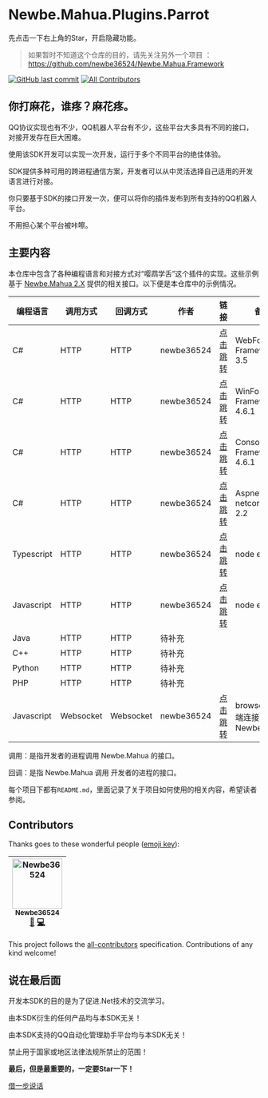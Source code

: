 # Newbe.Mahua.Plugins.Parrot

先点击一下右上角的Star，开启隐藏功能。

> 如果暂时不知道这个仓库的目的，请先关注另外一个项目 ： <https://github.com/newbe36524/Newbe.Mahua.Framework>

[![GitHub last commit](https://img.shields.io/github/last-commit/Newbe36524/Newbe.Mahua.Plugins.Parrot.svg?style=flat-square)]()
[![All Contributors](https://img.shields.io/badge/all_contributors-1-orange.svg?style=flat-square)](#contributors)

## 你打麻花，谁疼？麻花疼。

QQ协议实现也有不少，QQ机器人平台有不少，这些平台大多具有不同的接口，对接开发存在巨大困难。

使用该SDK开发可以实现一次开发，运行于多个不同平台的绝佳体验。

SDK提供多种可用的跨进程通信方案，开发者可以从中灵活选择自己适用的开发语言进行对接。

你只要基于SDK的接口开发一次，便可以将你的插件发布到所有支持的QQ机器人平台。

不用担心某个平台被咔嚓。

## 主要内容

本仓库中包含了各种编程语言和对接方式对“嘤鹉学舌”这个插件的实现。这些示例基于 [Newbe.Mahua 2.X](https://github.com/newbe36524/Newbe.Mahua.Framework) 提供的相关接口。以下便是本仓库中的示例情况。

| 编程语言   | 调用方式  | 回调方式  | 作者       | 链接                                                                                                        | 备注                          |
| ---------- | --------- | --------- | ---------- | ----------------------------------------------------------------------------------------------------------- | ----------------------------- |
| C#         | HTTP      | HTTP      | newbe36524 | [点击跳转](https://github.com/newbe36524/Newbe.Mahua.Plugins.Parrot/src/CSharp/Http/WebFormNET35)           | WebForm Framework 3.5         |
| C#         | HTTP      | HTTP      | newbe36524 | [点击跳转](https://github.com/newbe36524/Newbe.Mahua.Plugins.Parrot/src/CSharp/Http/WinFormNET461)          | WinForm Framework 4.6.1       |
| C#         | HTTP      | HTTP      | newbe36524 | [点击跳转](https://github.com/newbe36524/Newbe.Mahua.Plugins.Parrot/src/CSharp/Http/ConsoleNET461)          | Console Framework 4.6.1       |
| C#         | HTTP      | HTTP      | newbe36524 | [点击跳转](https://github.com/newbe36524/Newbe.Mahua.Plugins.Parrot/src/CSharp/Http/AspnetCoreNetCoreApp22) | Aspnetcore netcoreapp 2.2     |
| Typescript | HTTP      | HTTP      | newbe36524 | [点击跳转](https://github.com/newbe36524/Newbe.Mahua.Plugins.Parrot/src/Typescipt/Http/NodeExpress)         | node express                  |
| Javascript | HTTP      | HTTP      | newbe36524 | [点击跳转](https://github.com/newbe36524/Newbe.Mahua.Plugins.Parrot/src/Javascript/Http/NodeExpress)        | node express                  |
| Java       | HTTP      | HTTP      | 待补充     |                                                                                                             |                               |
| C++        | HTTP      | HTTP      | 待补充     |                                                                                                             |                               |
| Python     | HTTP      | HTTP      | 待补充     |                                                                                                             |                               |
| PHP        | HTTP      | HTTP      | 待补充     |                                                                                                             |                               |
| Javascript | Websocket | Websocket | newbe36524 | [点击跳转](https://github.com/newbe36524/Newbe.Mahua.Plugins.Parrot/src/Javascript/Websocket/Broswer)       | browser 客户端连接Newbe.Mahua |

调用：是指开发者的进程调用 Newbe.Mahua 的接口。

回调：是指 Newbe.Mahua 调用 开发者的进程的接口。

每个项目下都有`README.md`，里面记录了关于项目如何使用的相关内容，希望读者参阅。

## Contributors

Thanks goes to these wonderful people ([emoji key](https://github.com/kentcdodds/all-contributors#emoji-key)):

<!-- ALL-CONTRIBUTORS-LIST:START - Do not remove or modify this section -->
<!-- prettier-ignore -->
| [<img src="https://avatars1.githubusercontent.com/u/7685462?v=4" width="100px;" alt="Newbe36524"/><br /><sub><b>Newbe36524</b></sub>](http://www.newbe.pro)<br />[📖](https://github.com/newbe36524/Newbe.Mahua.Framework/commits?author=newbe36524 "Documentation") [💻](https://github.com/newbe36524/Newbe.Mahua.Framework/commits?author=newbe36524 "Code") |
| :---: |
<!-- ALL-CONTRIBUTORS-LIST:END -->

This project follows the [all-contributors](https://github.com/kentcdodds/all-contributors) specification. Contributions of any kind welcome!

## 说在最后面

开发本SDK的目的是为了促进.Net技术的交流学习。

由本SDK衍生的任何产品均与本SDK无关！

由本SDK支持的QQ自动化管理助手平台均与本SDK无关！

禁止用于国家或地区法律法规所禁止的范围！

**最后，但是最重要的，一定要Star一下！**

[借一步说话](http://www.newbe.pro/donate.html)